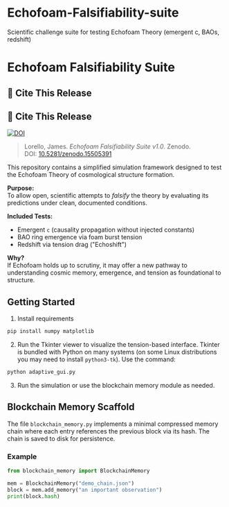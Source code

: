# Echofoam-Falsifiability-suite
Scientific challenge suite for testing Echofoam Theory (emergent c, BAOs, redshift)
# Echofoam Falsifiability Suite
## 🔗 Cite This Release

## 📌 Cite This Release

[![DOI](https://zenodo.org/badge/961712182.svg)](https://doi.org/10.5281/zenodo.15505391)

> Lorello, James. *Echofoam Falsifiability Suite v1.0*. Zenodo.  
DOI: [10.5281/zenodo.15505391](https://doi.org/10.5281/zenodo.15505391)

This repository contains a simplified simulation framework designed to test the Echofoam Theory of cosmological structure formation.

**Purpose:**  
To allow open, scientific attempts to *falsify* the theory by evaluating its predictions under clean, documented conditions.

**Included Tests:**
- Emergent `c` (causality propagation without injected constants)
- BAO ring emergence via foam burst tension
- Redshift via tension drag ("Echoshift")

**Why?**  
If Echofoam holds up to scrutiny, it may offer a new pathway to understanding cosmic memory, emergence, and tension as foundational to structure.

## Getting Started

1. Install requirements
```bash
pip install numpy matplotlib
```

2. Run the Tkinter viewer to visualize the tension-based interface. Tkinter is bundled with Python on many systems (on some Linux distributions you may need to install `python3-tk`). Use the command:
```bash
python adaptive_gui.py
```

3. Run the simulation or use the blockchain memory module as needed.

## Blockchain Memory Scaffold

The file `blockchain_memory.py` implements a minimal compressed memory chain where each entry references the previous block via its hash. The chain is saved to disk for persistence.

### Example
```python
from blockchain_memory import BlockchainMemory

mem = BlockchainMemory("demo_chain.json")
block = mem.add_memory("an important observation")
print(block.hash)
```
